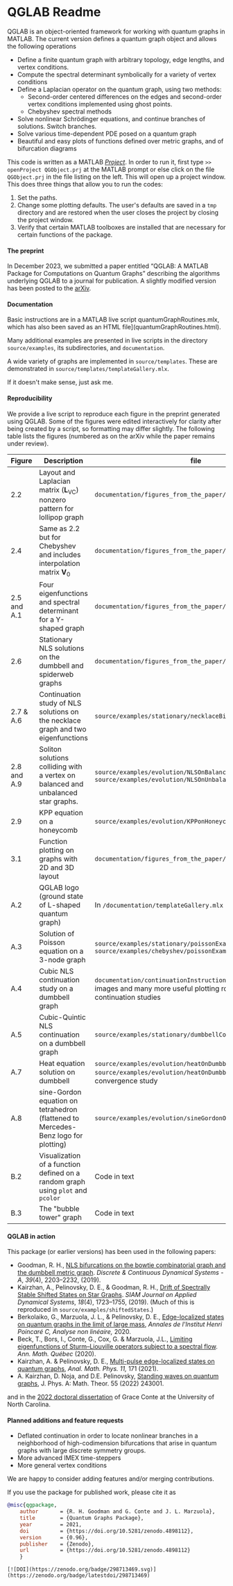 # QGLAB Readme

QGLAB is an object-oriented framework for working with quantum graphs in MATLAB. The current version defines a quantum graph object and allows the following operations

* Define a finite quantum graph with arbitrary topology, edge lengths, and vertex conditions.
* Compute the spectral determinant symbolically for a variety of vertex conditions
* Define a Laplacian operator on the quantum graph, using two methods:
   * Second-order centered differences on the edges and second-order vertex conditions implemented using ghost points.
   * Chebyshev spectral methods
* Solve nonlinear Schrödinger equations, and continue branches of solutions. Switch branches.
* Solve various time-dependent PDE posed on a quantum graph
* Beautiful and easy plots of functions defined over metric graphs, and of bifurcation diagrams

This code is written as a MATLAB [_Project_](https://www.mathworks.com/help/simulink/project-management.html). In order to run it, first type
```>> openProject QGObject.prj``` 
at the MATLAB prompt or else click on the file `QGObject.prj` in the file listing on the left. 
This will open up a project window. This does three things that allow you to run the codes:

1. Set the paths.
2. Change some plotting defaults. The user's defaults are saved in a `tmp` directory and are restored when the user closes the project by closing the project window.
3. Verify that certain MATLAB toolboxes are installed that are necessary for certain functions of the package.

#### The preprint

In December 2023, we submitted a paper entitled “QGLAB: A MATLAB Package for Computations on Quantum Graphs” describing the algorithms underlying QGLAB to a journal for publication. A slightly modified version has been posted to the [arXiv](https://arxiv.org/abs/2401.00561).

#### Documentation

Basic instructions are in a MATLAB live script quantumGraphRoutines.mlx, which has also been saved as an HTML file](quantumGraphRoutines.html).

Many additional examples are presented in live scripts in the directory `source/examples`, its subdirectories, and `documentation`.

A wide variety of graphs are implemented in `source/templates`. These are demonstrated in `source/templates/templateGallery.mlx`.

If it doesn't make sense, just ask me.

#### Reproducibility

We provide a live script to reproduce each figure in the preprint generated using QGLAB. Some of the figures were edited interactively for clarity after being created by a script, so formatting may differ slightly. The following table lists the figures (numbered as on the arXiv while the paper remains under review).

| Figure      | Description                                                  | file                                                         |
| ----------- | ------------------------------------------------------------ | ------------------------------------------------------------ |
| 2.2         | Layout and Laplacian matrix ($\mathbf{L}_{\mathrm{VC}}$) nonzero pattern for lollipop graph | `documentation/figures_from_the_paper/figure2p2.mlx`         |
| 2.4         | Same as 2.2 but for Chebyshev and includes interpolation matrix $\mathbf{V}_0$ | `documentation/figures_from_the_paper/figure2p4.mlx`         |
| 2.5 and A.1 | Four eigenfunctions and spectral determinant for a Y-shaped graph | `documentation/figures_from_the_paper/figure2p5.mlx`         |
| 2.6         | Stationary NLS solutions on the dumbbell and spiderweb graphs | `documentation/figures_from_the_paper/figure2p6.mlx`         |
| 2.7 & A.6   | Continuation study of NLS solutions on the necklace graph and two eigenfunctions | `source/examples/stationary/necklaceBifurcationDiagram.mlx`  |
| 2.8 and A.9 | Soliton solutions colliding with a vertex on balanced and unbalanced star graphs. | `source/examples/evolution/NLSOnBalancedStar23t.mlx` and `source/examples/evolution/NLSOnUnbalancedStar23t.mlx` |
| 2.9         | KPP equation on a honeycomb                                  | `source/examples/evolution/KPPonHoneycomb.mlx`               |
| 3.1         | Function plotting on graphs with 2D and 3D layout            | `documentation/figures_from_the_paper/figure3p1.mlx`         |
| A.2         | QGLAB logo (ground state of L-shaped quantum graph)          | In  `/documentation/templateGallery.mlx`                     |
| A.3         | Solution of Poisson equation on a 3-node graph               | `source/examples/stationary/poissonExample.mlx` and `source/examples/chebyshev/poissonExampleChebyshev.mlx` |
| A.4         | Cubic NLS continuation study on a dumbbell graph             | `documentation/continuationInstructions.mlx` contains these images and many more useful plotting routines for continuation studies |
| A.5         | Cubic-Quintic NLS continuation on a dumbbell graph           | `source/examples/stationary/dumbbellContinuation35.mlx`      |
| A.7         | Heat equation solution on dumbbell                           | `source/examples/evolution/heatOnDumbbell.mlx` also see `source/examples/evolution/heatOnDumbbellTestOrder.mlx`  for convergence study |
| A.8         | sine-Gordon equation on tetrahedron (flattened to Mercedes-Benz logo for plotting) | `source/examples/evolution/sineGordonOnTetra.mlx`            |
| B.2         | Visualization of a function defined on a random graph using `plot` and `pcolor` | Code in text                                                 |
| B.3         | The "bubble tower" graph                                     | Code in text                                                 |

#### QGLAB in action

This package (or earlier versions) has been used in the following papers:

* Goodman, R. H., [NLS bifurcations on the bowtie combinatorial graph and the dumbbell metric graph](http://doi.org/10.3934/dcds.2019093). *Discrete & Continuous Dynamical Systems - A*, *39*(4), 2203–2232, (2019). 
* Kairzhan, A., Pelinovsky, D. E., & Goodman, R. H., [Drift of Spectrally Stable Shifted States on Star Graphs](http://doi.org/10.1137/19M1246146). *SIAM Journal on Applied Dynamical Systems*, *18*(4), 1723–1755, (2019).  (Much of this is reproduced in `source/examples/shiftedStates`.)
* Berkolaiko, G., Marzuola, J. L., & Pelinovsky, D. E., [Edge-localized states on quantum graphs in the limit of large mass](https://doi.org/10.1016/j.anihpc.2020.11.003), _Annales de l'Institut Henri Poincaré C, Analyse non linéaire,_ 2020.
* Beck, T., Bors, I., Conte, G., Cox, G. & Marzuola, J.L., [Limiting eigenfunctions of Sturm–Liouville operators subject to a spectral flow](https://doi.org/10.1007/s40316-020-00142-6). *Ann. Math. Québec* (2020).  
* Kairzhan, A. & Pelinovsky, D. E., [Multi-pulse edge-localized states on quantum graphs](https://doi.org/10.1007/s13324-021-00603-3), *Anal. Math. Phys.* *11,* 171 (2021).
* A. Kairzhan, D. Noja, and D.E. Pelinovsky, [Standing waves on quantum graphs](https://doi.org/10.1088/1751-8121/ac6c60), J. Phys. A: Math. Theor. 55 (2022) 243001. 

and in the [2022 doctoral dissertation](https://cdr.lib.unc.edu/concern/dissertations/8623j7218?locale=en) of Grace Conte at the University of North Carolina.

#### Planned additions and feature requests

* Deflated continuation in order to locate nonlinear branches in a neighborhood of high-codimension bifurcations that arise in quantum graphs with large discrete symmetry groups.
* More advanced IMEX time-steppers
* More general vertex conditions

We are happy to consider adding features and/or merging contributions.

If you use the package for published work, please cite it as

```bibtex
@misc{qgpackage,
    author       = {R. H. Goodman and G. Conte and J. L. Marzuola},
    title        = {Quantum Graphs Package},
    year         = 2021,
    doi          = {https://doi.org/10.5281/zenodo.4898112},
    version      = {0.96},
    publisher    = {Zenodo},
    url          = {https://doi.org/10.5281/zenodo.4898112}
    }
```



```
[![DOI](https://zenodo.org/badge/298713469.svg)](https://zenodo.org/badge/latestdoi/298713469)
```

